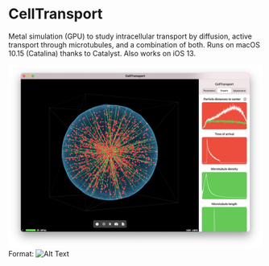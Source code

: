 # CellTransport

Metal simulation (GPU) to study intracellular transport by diffusion, active transport through microtubules, and a combination of both. Runs on macOS 10.15 (Catalina) thanks to Catalyst. Also works on iOS 13.

![Main Screenshot](MainScreenshot.png)
Format: ![Alt Text](url)
